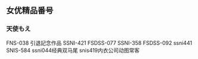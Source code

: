 ## 女优精品番号
### 天使もえ
FNS-038  引退記念作品 
SSNI-421 
FSDSS-077 
SSNI-358 
FSDSS-092
ssni441
SNIS-584
ssni044经典双马尾
snis419内衣公司动图常客